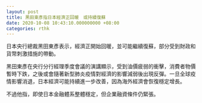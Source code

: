 ```yaml
---
layout: post
title: 黑田東彥指日本經濟正回暖　或持續復蘇
date: 2020-10-08 10:43:10.000000000 +08:00
categories: rthk
---
```


日本央行總裁黑田東彥表示，經濟正開始回暖，並可能繼續復蘇，部分受到財政和貨幣刺激措施的帶動。

黑田東彥在央行分行經理季度會議的演講顯示，受到油價疲弱的衝擊，消費者物價暫時下跌，之後或會隨著新型肺炎疫情對經濟的影響減弱後出現反彈。一旦全球疫情影響消退，日本經濟可能持續進一步改善，因為海外經濟會恢復穩定增長。

不過他指，即使日本金融體系整體穩定，但企業融資條件仍緊張。
